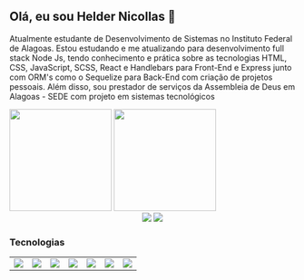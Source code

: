 ## Olá, eu sou Helder Nicollas 👋

Atualmente estudante de Desenvolvimento de Sistemas no Instituto Federal de Alagoas. Estou estudando e me atualizando para desenvolvimento full stack Node Js, tendo conhecimento e prática sobre as tecnologias HTML, CSS, JavaScript, SCSS, React e Handlebars para Front-End e Express junto com ORM's como o Sequelize para Back-End com criação de projetos pessoais.
Além disso, sou prestador de serviços da Assembleia de Deus em Alagoas - SEDE com projeto em sistemas tecnológicos


<div>
  <img height="180em" src="https://github-readme-stats.vercel.app/api?username=Helder-programer&show_icons=true&theme=dracula"/>
  <img height="180em" src="https://github-readme-stats.vercel.app/api/top-langs/?username=Helder-programer&layout=compact&theme=dracula"/>  
</div>

<div align="center" alt="contacts">
  <a href="https://instagram.com/nicolas.albu" target="_blank"><img src="https://img.shields.io/badge/Instagram-E4405F?style=for-the-badge&logo=instagram&logoColor=white" target="_blank"></a>
  <a href="mailto:nicollashelder@gmail.com" target="_blank"><img src="https://img.shields.io/badge/Gmail-D14836?style=for-the-badge&logo=gmail&logoColor=white" target="_blank"></a>
</div>

### Tecnologias

<table border="0">
  <td><img src="https://img.shields.io/badge/HTML5-E34F26?style=for-the-badge&logo=html5&logoColor=white"/></td>
  <td><img src="https://img.shields.io/badge/CSS3-1572B6?style=for-the-badge&logo=css3&logoColor=white"/></td>
  <td><img src="https://img.shields.io/badge/JavaScript-323330?style=for-the-badge&logo=javascript&logoColor=F7DF1E"/></td>
  <td><img src="https://img.shields.io/badge/Node.js-43853D?style=for-the-badge&logo=node.js&logoColor=white"/></td>
  <td><img src="https://img.shields.io/badge/React-20232A?style=for-the-badge&logo=react&logoColor=61DAFB"/></td>
  <td><img src="https://img.shields.io/badge/Bootstrap-563D7C?style=for-the-badge&logo=bootstrap&logoColor=white"/></td>
  <td><img src="https://img.shields.io/badge/MySQL-00000F?style=for-the-badge&logo=mysql&logoColor=white"/></td>
</table>
